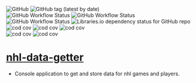 ![GitHub](https://img.shields.io/github/license/cole-titze/nhl-data-getter?color=brightgreen)
![GitHub tag (latest by date)](https://img.shields.io/github/v/tag/cole-titze/nhl-data-getter?label=Release)
\
![GitHub Workflow Status](https://img.shields.io/github/actions/workflow/status/cole-titze/nhl-data-getter/build.yml?label=Build)
![GitHub Workflow Status](https://img.shields.io/github/actions/workflow/status/cole-titze/nhl-data-getter/test.yml?label=Tests)
![GitHub Workflow Status](https://img.shields.io/github/actions/workflow/status/cole-titze/nhl-data-getter/docker-publish.yml?label=Docker%20Publish)
![Libraries.io dependency status for GitHub repo](https://img.shields.io/librariesio/github/cole-titze/nhl-data-getter?label=Dependencies)
\
![cod cov](https://nhlblobstorage.blob.core.windows.net/repobadges/nhlDataGetterBusinessLogicBadge.svg)
![cod cov](https://nhlblobstorage.blob.core.windows.net/repobadges/nhlDataGetterServicesBadge.svg)
![cod cov](https://nhlblobstorage.blob.core.windows.net/repobadges/nhlDataGetterEntitiesBadge.svg)
\
![cod cov](https://nhlblobstorage.blob.core.windows.net/repobadges/nhlDataGetterEntryBadge.svg)
![cod cov](https://nhlblobstorage.blob.core.windows.net/repobadges/nhlDataGetterDataAccessBadge.svg)

# [nhl-data-getter](https://github.com/cole-titze/nhl-data-getter/wiki/Nhl-Data-Getter)

+ Console application to get and store data for nhl games and players.
